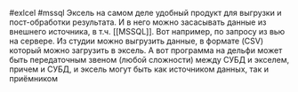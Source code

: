 #exlcel #mssql
Эксель на самом деле удобный продукт для выгрузки и пост-обработки результата. И в него можно засасывать данные из внешнего источника, в т.ч. [[MSSQL]]. Вот например, по запросу из вью на сервере. Из студии можно выгрузить данные, в формате (CSV) который можно загрузить в эксель.  А вот программа на дельфи может быть передаточным звеном (любой сложности) между СУБД и экселем, причем и СУБД, и эксель могут быть как источником данных, так и приёмником